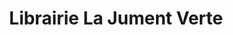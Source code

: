 ---
title: "Librairie La Jument Verte"
url: /strasbourg/librairie-la-jument-verte/
shop: antiquités
---